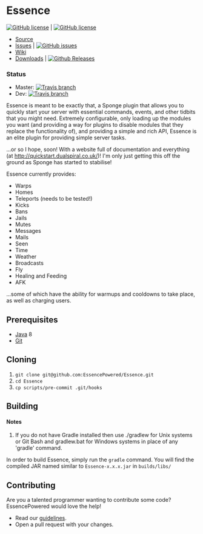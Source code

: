 Essence
====

[![GitHub license](https://img.shields.io/badge/License-MIT-brightgreen.svg?style=flat-square)](/LICENSE.txt) |
[![GitHub license](https://img.shields.io/badge/Dependency-JitPack-brightgreen.svg)](https://jitpack.io/#EssencePowered/Essence)

* [Source]
* [Issues] | [![GitHub issues](https://img.shields.io/github/issues/EssencePowered/Essence.svg?style=flat-square)](http://www.github.com/EssencePowered/Essence/issues/)
* [Wiki]
* [Downloads] | [![Github Releases](https://img.shields.io/github/downloads/EssencePowered/Essence/total.svg?style=flat-square)](http://www.github.com/EssencePowered/Essence/releases)

### Status
* Master: [![Travis branch](https://img.shields.io/travis/EssencePowered/Essence/master.svg?style=flat-square)](https://travis-ci.org/EssencePowered/Essence)
* Dev: [![Travis branch](https://img.shields.io/travis/EssencePowered/Essence/dev.svg?style=flat-square)](https://travis-ci.org/EssencePowered/Essence)

Essence is meant to be exactly that, a Sponge plugin that allows you to quickly start your server with essential
commands, events, and other tidbits that you might need. Extremely configurable, only loading up the modules you want
(and providing a way for plugins to disable modules that they replace the functionality of), and providing a simple and
rich API, Essence is an elite plugin for providing simple server tasks.
 
...or so I hope, soon! With a website full of documentation and everything (at http://quickstart.dualspiral.co.uk/)! I'm only just getting this off the ground as Sponge has started to stabilise!

Essence currently provides:

* Warps
* Homes
* Teleports (needs to be tested!)
* Kicks
* Bans
* Jails
* Mutes
* Messages
* Mails
* Seen
* Time
* Weather
* Broadcasts
* Fly
* Healing and Feeding
* AFK

...some of which have the ability for warmups and cooldowns to take place, as well as charging users.

## Prerequisites
* [Java] 8
* [Git]

## Cloning
1. `git clone git@github.com:EssencePowered/Essence.git`
2. `cd Essence`
3. `cp scripts/pre-commit .git/hooks`

## Building
#### Notes
1. If you do not have Gradle installed then use ./gradlew for Unix systems or Git Bash and gradlew.bat for Windows
systems in place of any 'gradle' command.

In order to build Essence, simply run the `gradle` command. You will find the compiled JAR named similar to
`Essence-x.x.x.jar` in `builds/libs/`

## Contributing
Are you a talented programmer wanting to contribute some code? EssencePowered would love the help!
* Read our [guidelines].
* Open a pull request with your changes.

[Source]: https://github.com/EssencePowered/Essence
[Issues]: https://github.com/EssencePowered/Essence/issues
[Wiki]: https://github.com/EssencePowered/Essence/wiki
[Downloads]: https://github.com/EssencePowered/Essence/releases
[Java]: http://www.oracle.com/technetwork/java/javase/downloads/index.html
[Git]: https://git-scm.com/book/en/v2/Getting-Started-Installing-Git
[guidelines]: Contributing.md